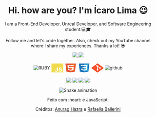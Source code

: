 
<div>
  
  <h1 align="center">
    Hi. how are you? I'm Ícaro Lima 😉
  </h1>
  
  <p align="center">
    I am a Front-End Developer, Unreal Developer, and Software Engineering student.💻🎓
  </p>
  
  <p align="center">
    Follow me and let's code together. Also, check out my YouTube channel where I share my experiences. Thanks a lot! 😎
  </p>
  
</div>

<div align="center">
  <a href="https://github.com/IcaroLimaBatista">
    <img height="150em" src="https://github-readme-stats.vercel.app/api?username=IcaroLimaBatista&count_private=true&include_all_commits=true&show_icons=true&theme=dracula&hide_border=false&show_owner=true"/>
    <img height="150em" src="https://github-readme-stats.vercel.app/api/top-langs/?username=IcaroLimaBatista&theme=dracula&hide_border=false&&layout=compact"/>
  </a>
</div>

<div align="center" valign="top"><br>
  <img align="center" alt="RUBY" height="30" width="40" src="[https://raw.githubusercontent.com/devicons/devicon/master/icons/css3/css3-original.svg](https://upload.wikimedia.org/wikipedia/commons/thumb/7/73/Ruby_logo.svg/1200px-Ruby_logo.svg.png)">
  <img align="center" alt="Js" height="30" width="40" src="https://raw.githubusercontent.com/devicons/devicon/master/icons/javascript/javascript-plain.svg">
  <img align="center" alt="HTML" height="30" width="40" src="https://raw.githubusercontent.com/devicons/devicon/master/icons/html5/html5-original.svg">
  <img align="center" alt="CSS" height="30" width="40" src="https://raw.githubusercontent.com/devicons/devicon/master/icons/css3/css3-original.svg">
  <img align="center" alt="git" height="30" width="40" src="https://raw.githubusercontent.com/devicons/devicon/master/icons/git/git-original.svg">
  <img align="center" alt="github" height="35" width="35" src="https://cdn-icons-png.flaticon.com/512/25/25231.png">
</div><br>

<div align="center">
  <a href="https://www.youtube.com/channel/UCJJ-cljna4-He0o55PJrWVQ" target="_blank"><img src="https://img.shields.io/badge/-Youtube-%23E4405F?style=for-the-badge&logo=instagram&logoColor=white" target="_blank"></a>
  <a href="https://www.instagram.com/icaro_lb/" target="_blank"><img src="https://img.shields.io/badge/-Instagram-%23E4405F?style=for-the-badge&logo=instagram&logoColor=white" target="_blank"></a>
  <a href="https://www.linkedin.com/in/%C3%ADcaro-lima-361aa1188/" target="_blank"><img src="https://img.shields.io/badge/-LinkedIn-%230077B5?style=for-the-badge&logo=linkedin&logoColor=white" target="_blank"></a> 
  <a href="mailto:devicaro2501@gmail.com"><img src="https://img.shields.io/badge/-Gmail-%23333?style=for-the-badge&logo=gmail&logoColor=white" target="_blank"></a>
</div>

<div align="center">

  ![Snake animation](https://github.com/danielbped/danielbped/blob/output/github-contribution-grid-snake.svg)
  
</div>

<div align="center">
  <p>Feito com :heart: e JavaScript.</p>
  <p>Créditos: <a href="https://github.com/anuraghazra/github-readme-stats">Anurag Hazra</a> e <a href="https://github.com/rafaballerini">Rafaella Ballerini</a></p>
</div>
